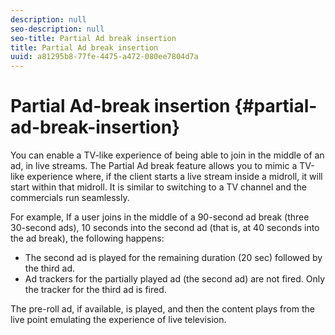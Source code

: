 ```yaml
---
description: null
seo-description: null
seo-title: Partial Ad break insertion
title: Partial Ad break insertion
uuid: a81295b8-77fe-4475-a472-080ee7804d7a
---
```


# Partial Ad-break insertion {#partial-ad-break-insertion}

You can enable a TV-like experience of being able to join in the middle of an ad, in live streams. The Partial Ad break feature allows you to mimic a TV-like experience where, if the client starts a live stream inside a midroll, it will start within that midroll. It is similar to switching to a TV channel and the commercials run seamlessly.

For example, If a user joins in the middle of a 90-second ad break (three 30-second ads), 10 seconds into the second ad (that is, at 40 seconds into the ad break), the following happens:

* The second ad is played for the remaining duration (20 sec) followed by the third ad. 
* Ad trackers for the partially played ad (the second ad) are not fired. Only the tracker for the third ad is fired.

The pre-roll ad, if available, is played, and then the content plays from the live point emulating the experience of live television.
